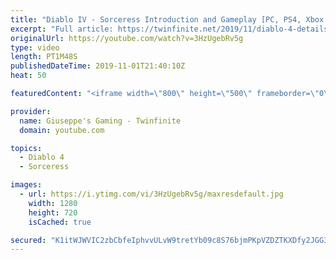 ```yaml
---
title: "Diablo IV - Sorceress Introduction and Gameplay [PC, PS4, Xbox One]"
excerpt: "Full article: https://twinfinite.net/2019/11/diablo-4-details videos/ Recorded from Blizzcon livestream: https://blizzcon.com/en-us/watch."
originalUrl: https://youtube.com/watch?v=3HzUgebRv5g
type: video
length: PT1M48S
publishedDateTime: 2019-11-01T21:40:10Z
heat: 50

featuredContent: "<iframe width=\"800\" height=\"500\" frameborder=\"0\" src=\"https://www.youtube.com/embed/3HzUgebRv5g\" allow=\"accelerometer; autoplay; encrypted-media; gyroscope; picture-in-picture\" allowfullscreen></iframe>"

provider:
  name: Giuseppe's Gaming - Twinfinite
  domain: youtube.com

topics:
  - Diablo 4
  - Sorceress

images:
  - url: https://i.ytimg.com/vi/3HzUgebRv5g/maxresdefault.jpg
    width: 1280
    height: 720
    isCached: true

secured: "K1itWJWVIC2zbCbfeIphvvULvW9tretYb09c8S76bjmPKpVZDZTKXDfy2JGG3QGd6+mWwm/AovMm114Z9f/R8fsN0P4LYkiTbN/g3KU+oWdX5Us/kBwMMkpAQh5A2PqzG2c4ur4a6cjzvqTXC+W4qMlMxBT0Iyj6/2+5sztt9rerf4Np9z5jIfpjlvyJh3owq+B8+0mbaJMNzIcMyT0d6XhVpsRDaPrLr1BDEd7mOTgFCjsOBZdiAGPbEeOik2z6CjxUSSBoxE4UUhPXGt6g9aFu/sqPAsCyWQYALSs7rMfoViBZmiKySvLWF2PX5ZOfz74iUoeBFosRX3xJQOBR3B1Jv09RvPRn6nB+aldmNL4ylVuXlWkl4onzhoq/r1Ktn6ZgEaMN8V0fVrvyKKxXPB3LH6kfN5rXBhqCoHRMNGs=;z3jG+2Dim9PsbNN3jbrH4w=="
---
```


